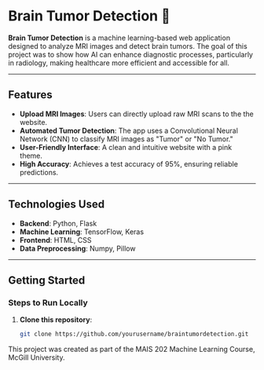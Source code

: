 # Brain Tumor Detection 🧠

 **Brain Tumor Detection** is a machine learning-based web application designed to analyze MRI images and detect brain tumors. The goal of this project was to show how AI can enhance diagnostic processes, particularly in radiology, making healthcare more efficient and accessible for all.

---

## Features

- **Upload MRI Images**: Users can directly upload raw MRI scans to the the website.
- **Automated Tumor Detection**: The app uses a Convolutional Neural Network (CNN) to classify MRI images as "Tumor" or "No Tumor."
- **User-Friendly Interface**: A clean and intuitive website with a pink theme.
- **High Accuracy**: Achieves a test accuracy of 95%, ensuring reliable predictions.

---

## Technologies Used

- **Backend**: Python, Flask
- **Machine Learning**: TensorFlow, Keras
- **Frontend**: HTML, CSS
- **Data Preprocessing**: Numpy, Pillow

---

## Getting Started
### Steps to Run Locally

1. **Clone this repository**:

   ```bash
   git clone https://github.com/yourusername/braintumordetection.git

This project was created as part of the MAIS 202 Machine Learning Course, McGill University. 

